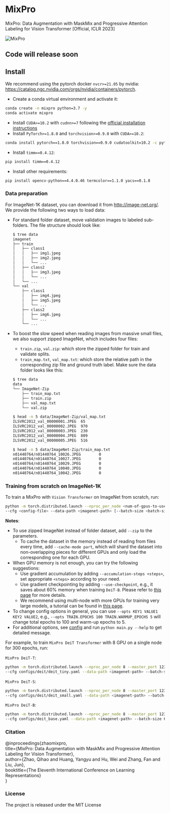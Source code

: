 # MixPro
MixPro: Data Augmentation with MaskMix and Progressive Attention Labeling for Vision Transformer [Official, ICLR 2023]

![MixPro](./fig.png)

## Code will release soon 

## Install

We recommend using the pytorch docker `nvcr>=21.05` by
nvidia: https://catalog.ngc.nvidia.com/orgs/nvidia/containers/pytorch.


- Create a conda virtual environment and activate it:

```bash
conda create -n mixpro python=3.7 -y
conda activate mixpro
```

- Install `CUDA>=10.2` with `cudnn>=7` following
  the [official installation instructions](https://docs.nvidia.com/cuda/cuda-installation-guide-linux/index.html)
- Install `PyTorch>=1.8.0` and `torchvision>=0.9.0` with `CUDA>=10.2`:

```bash
conda install pytorch==1.8.0 torchvision==0.9.0 cudatoolkit=10.2 -c pytorch
```

- Install `timm==0.4.12`:

```bash
pip install timm==0.4.12
```

- Install other requirements:

```bash
pip install opencv-python==4.4.0.46 termcolor==1.1.0 yacs==0.1.8
```

### Data preparation

For ImageNet-1K dataset, you can download it from http://image-net.org/. We provide the following two ways to
load data:

- For standard folder dataset, move validation images to labeled sub-folders. The file structure should look like:
  ```bash
  $ tree data
  imagenet
  ├── train
  │   ├── class1
  │   │   ├── img1.jpeg
  │   │   ├── img2.jpeg
  │   │   └── ...
  │   ├── class2
  │   │   ├── img3.jpeg
  │   │   └── ...
  │   └── ...
  └── val
      ├── class1
      │   ├── img4.jpeg
      │   ├── img5.jpeg
      │   └── ...
      ├── class2
      │   ├── img6.jpeg
      │   └── ...
      └── ...

  ```
- To boost the slow speed when reading images from massive small files, we also support zipped ImageNet, which includes
  four files:
    - `train.zip`, `val.zip`: which store the zipped folder for train and validate splits.
    - `train_map.txt`, `val_map.txt`: which store the relative path in the corresponding zip file and ground truth
      label. Make sure the data folder looks like this:

  ```bash
  $ tree data
  data
  └── ImageNet-Zip
      ├── train_map.txt
      ├── train.zip
      ├── val_map.txt
      └── val.zip

  $ head -n 5 data/ImageNet-Zip/val_map.txt
  ILSVRC2012_val_00000001.JPEG  65
  ILSVRC2012_val_00000002.JPEG  970
  ILSVRC2012_val_00000003.JPEG  230
  ILSVRC2012_val_00000004.JPEG  809
  ILSVRC2012_val_00000005.JPEG  516

  $ head -n 5 data/ImageNet-Zip/train_map.txt
  n01440764/n01440764_10026.JPEG        0
  n01440764/n01440764_10027.JPEG        0
  n01440764/n01440764_10029.JPEG        0
  n01440764/n01440764_10040.JPEG        0
  n01440764/n01440764_10042.JPEG        0
  ```
### Training from scratch on ImageNet-1K

To train a MixPro with `Vision Transformer` on ImageNet from scratch, run:

```bash
python -m torch.distributed.launch --nproc_per_node <num-of-gpus-to-use> --master_port 12345  main.py \
--cfg <config-file> --data-path <imagenet-path> [--batch-size <batch-size-per-gpu> --output <output-directory> --tag <job-tag>]
```


**Notes**:

- To use zipped ImageNet instead of folder dataset, add `--zip` to the parameters.
    - To cache the dataset in the memory instead of reading from files every time, add `--cache-mode part`, which will
      shard the dataset into non-overlapping pieces for different GPUs and only load the corresponding one for each GPU.
- When GPU memory is not enough, you can try the following suggestions:
    - Use gradient accumulation by adding `--accumulation-steps <steps>`, set appropriate `<steps>` according to your need.
    - Use gradient checkpointing by adding `--use-checkpoint`, e.g., it saves about 60% memory when training `DeiT-B`.
      Please refer to [this page](https://pytorch.org/docs/stable/checkpoint.html) for more details.
    - We recommend using multi-node with more GPUs for training very large models, a tutorial can be found
      in [this page](https://pytorch.org/tutorials/intermediate/dist_tuto.html).
- To change config options in general, you can use `--opts KEY1 VALUE1 KEY2 VALUE2`, e.g.,
  `--opts TRAIN.EPOCHS 100 TRAIN.WARMUP_EPOCHS 5` will change total epochs to 100 and warm-up epochs to 5.
- For additional options, see [config](config.py) and run `python main.py --help` to get detailed message.

For example, to train `MixPro DeiT Transformer` with 8 GPU on a single node for 300 epochs, run:

`MixPro DeiT-T`:

```bash
python -m torch.distributed.launch --nproc_per_node 8 --master_port 12345  main.py \
--cfg configs/deit/deit_tiny.yaml --data-path <imagenet-path> --batch-size 128
```

`MixPro DeiT-S`:

```bash
python -m torch.distributed.launch --nproc_per_node 8 --master_port 12345  main.py \
--cfg configs/deit/deit_small.yaml --data-path <imagenet-path> --batch-size 128
```

`MixPro DeiT-B`:

```bash
python -m torch.distributed.launch --nproc_per_node 8 --master_port 12345  main.py \
--cfg configs/deit_base.yaml --data-path <imagenet-path> --batch-size 64 \

```


### Citation
@inproceedings{zhaomixpro, \
  title={MixPro: Data Augmentation with MaskMix and Progressive Attention Labeling for Vision Transformer}, \
  author={Zhao, Qihao and Huang, Yangyu and Hu, Wei and Zhang, Fan and Liu, Jun}, \
  booktitle={The Eleventh International Conference on Learning Representations} \
}
### License
The project is released under the MIT License




